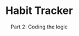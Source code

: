 ---
title: "Habit Tracker"
subtitle: "Part 2: Coding the logic"
permalink: "/projects/habit-tracker/part-2.html"
categories: [project]
layout: project
---